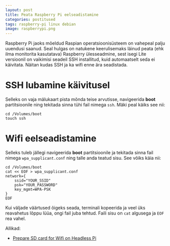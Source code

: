 ```yaml
---
layout: post
title: Peata Raspberry Pi eelseadistamine
categories: postitused
tags: raspberry-pi linux debian
image: raspberrypi.png
---
```

Raspberry Pi jaoks mõeldud Raspian operatsioonisüsteem on vahepeal palju uuendusi saanud. Seal hulgas on natukene keerulisemaks läinud peata (ehk ilma monitorita kasutatava) Raspberry ülesseadmine, sest isegi Lite versioonil on vaikimisi seadeil SSH installitud, kuid automaatselt seda ei käivitata. Näitan kudas SSH ja ka wifi enne ära seadistada.



# SSH lubamine käivitusel

Selleks on vaja mälukaart pista mõnda teise arvutisse, navigeerida **boot** partitsioonile ning tekitada sinna tühi fail nimega `ssh`. Mäki peal käiks see nii:

    cd /Volumes/boot
    touch ssh



# Wifi eelseadistamine

Selleks tuleb jällegi navigeerida **boot** partitsioonile ja tekitada sinna fail nimega `wpa_supplicant.conf` ning talle anda teatud sisu. See võiks käia nii:

    cd /Volumes/boot
    cat << EOF > wpa_supplicant.conf
    network={
        ssid="YOUR_SSID"
        psk="YOUR_PASSWORD"
        key_mgmt=WPA-PSK
    }
    EOF

Kui väljade väärtused õigeks seada, terminali kopeerida ja veel üks reavahetus lõppu lüüa, ongi fail juba tehtud. Faili sisu on `cat` algusega ja `EOF` rea vahel.



Allikad:

* [Prepare SD card for Wifi on Headless Pi](http://raspberrypi.stackexchange.com/questions/10251/prepare-sd-card-for-wifi-on-headless-pi)
